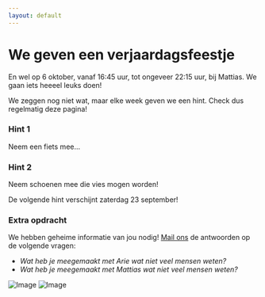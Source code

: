 ```yaml
---
layout: default
---
```


# We geven een verjaardagsfeestje

En wel op 6 oktober, vanaf 16:45 uur, tot ongeveer 22:15 uur, bij Mattias. 
We gaan iets heeeel leuks doen!

We zeggen nog niet wat, maar elke week geven we een hint. Check dus regelmatig deze pagina!

### Hint 1

Neem een fiets mee...

### Hint 2

Neem schoenen mee die vies mogen worden!

De volgende hint verschijnt zaterdag 23 september!

### Extra opdracht

We hebben geheime informatie van jou nodig! [Mail ons](mailto:mata-arie@joostd.nl) de antwoorden op de volgende vragen:

- _Wat heb je meegemaakt met Arie wat niet veel mensen weten?_
- _Wat heb je meegemaakt met Mattias wat niet veel mensen weten?_

![Image](arie2.png) ![Image](mata2.png)
